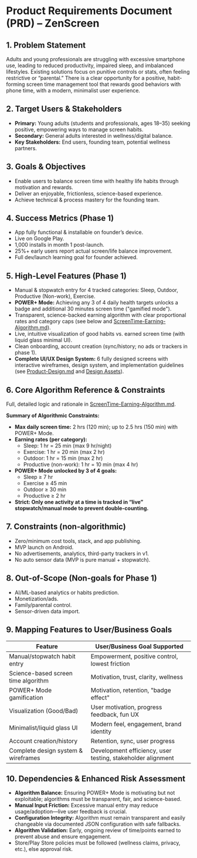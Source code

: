 # Product Requirements Document (PRD) – ZenScreen

## 1. Problem Statement
Adults and young professionals are struggling with excessive smartphone use, leading to reduced productivity, impaired sleep, and imbalanced lifestyles. Existing solutions focus on punitive controls or stats, often feeling restrictive or “parental.” There is a clear opportunity for a positive, habit-forming screen time management tool that rewards good behaviors with phone time, with a modern, minimalist user experience.

## 2. Target Users & Stakeholders
- **Primary:** Young adults (students and professionals, ages 18–35) seeking positive, empowering ways to manage screen habits.
- **Secondary:** General adults interested in wellness/digital balance.
- **Key Stakeholders:** End users, founding team, potential wellness partners.

## 3. Goals & Objectives
- Enable users to balance screen time with healthy life habits through motivation and rewards.
- Deliver an enjoyable, frictionless, science-based experience.
- Achieve technical & process mastery for the founding team.

## 4. Success Metrics (Phase 1)
- App fully functional & installable on founder’s device.
- Live on Google Play.
- 1,000 installs in month 1 post-launch.
- 25%+ early users report actual screen/life balance improvement.
- Full dev/launch learning goal for founder achieved.

## 5. High-Level Features (Phase 1)
- Manual & stopwatch entry for 4 tracked categories: Sleep, Outdoor, Productive (Non-work), Exercise.
- **POWER+ Mode:** Achieving any 3 of 4 daily health targets unlocks a badge and additional 30 minutes screen time ("gamified mode").
- Transparent, science-backed earning algorithm with clear proportional rates and category caps (see below and [ScreenTime-Earning-Algorithm.md](./ScreenTime-Earning-Algorithm.md)).
- Live, intuitive visualization of good habits vs. earned screen time (with liquid glass minimal UI).
- Clean onboarding, account creation (sync/history; no ads or trackers in phase 1).
- **Complete UI/UX Design System:** 6 fully designed screens with interactive wireframes, design system, and implementation guidelines (see [Product-Design.md](./Product-Design.md) and [Design Assets](../designs/README.md)).

## 6. Core Algorithm Reference & Constraints
Full, detailed logic and rationale in [ScreenTime-Earning-Algorithm.md](./memory-bank/ScreenTime-Earning-Algorithm.md).

**Summary of Algorithmic Constraints:**
- **Max daily screen time:** 2 hrs (120 min); up to 2.5 hrs (150 min) with POWER+ Mode.
- **Earning rates (per category):**  
  - Sleep: 1 hr = 25 min (max 9 hr/night)
  - Exercise: 1 hr = 20 min (max 2 hr)
  - Outdoor: 1 hr = 15 min (max 2 hr)
  - Productive (non-work): 1 hr = 10 min (max 4 hr)
- **POWER+ Mode unlocked by 3 of 4 goals:**
  - Sleep ≥ 7 hr
  - Exercise ≥ 45 min
  - Outdoor ≥ 30 min
  - Productive ≥ 2 hr
- **Strict: Only one activity at a time is tracked in “live” stopwatch/manual mode to prevent double-counting.**

## 7. Constraints (non-algorithmic)
- Zero/minimum cost tools, stack, and app publishing.
- MVP launch on Android.
- No advertisements, analytics, third-party trackers in v1.
- No auto sensor data (MVP is pure manual + stopwatch).

## 8. Out-of-Scope (Non-goals for Phase 1)
- AI/ML-based analytics or habits prediction.
- Monetization/ads.
- Family/parental control.
- Sensor-driven data import.

## 9. Mapping Features to User/Business Goals

| Feature                                  | User/Business Goal Supported                              |
|-------------------------------------------|-----------------------------------------------------------|
| Manual/stopwatch habit entry              | Empowerment, positive control, lowest friction            |
| Science-based screen time algorithm       | Motivation, trust, clarity, wellness                      |
| POWER+ Mode gamification                  | Motivation, retention, "badge effect"                     |
| Visualization (Good/Bad)                  | User motivation, progress feedback, fun UX                |
| Minimalist/liquid glass UI                | Modern feel, engagement, brand identity                   |
| Account creation/history                  | Retention, sync, user progress                            |
| Complete design system & wireframes       | Development efficiency, user testing, stakeholder alignment |

## 10. Dependencies & Enhanced Risk Assessment
- **Algorithm Balance:** Ensuring POWER+ Mode is motivating but not exploitable; algorithms must be transparent, fair, and science-based.
- **Manual Input Friction:** Excessive manual entry may reduce usage/adoption—live user feedback is crucial.
- **Configuration Integrity:** Algorithm must remain transparent and easily changeable via documented JSON configuration with safe fallbacks.
- **Algorithm Validation:** Early, ongoing review of time/points earned to prevent abuse and ensure engagement.
- Store/Play Store policies must be followed (wellness claims, privacy, etc.), else approval risk.
